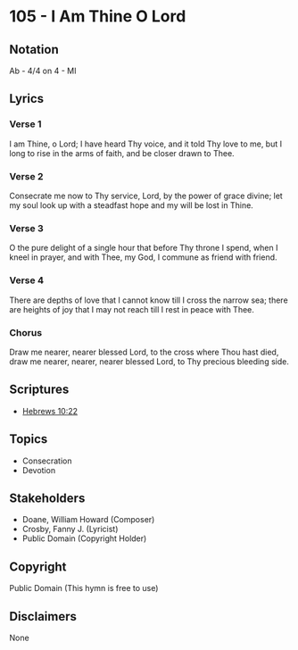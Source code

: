 # 105 - I Am Thine O Lord

## Notation

Ab - 4/4 on 4 - MI

## Lyrics

### Verse 1

I am Thine, o Lord; I have heard Thy voice, and it told Thy love to me, but I long to rise in the arms of faith, and be closer drawn to Thee.

### Verse 2

Consecrate me now to Thy service, Lord, by the power of grace divine; let my soul look up with a steadfast hope and my will be lost in Thine.

### Verse 3

O the pure delight of a single hour that before Thy throne I spend, when I kneel in prayer, and with Thee, my God, I commune as friend with friend.

### Verse 4

There are depths of love that I cannot know till I cross the narrow sea; there are heights of joy that I may not reach till I rest in peace with Thee.

### Chorus

Draw me nearer, nearer blessed Lord, to the cross where Thou hast died, draw me nearer, nearer, nearer blessed Lord, to Thy precious bleeding side.


## Scriptures

- [Hebrews 10:22](https://www.biblegateway.com/passage/?search=Hebrews%2010%3A22)

## Topics

- Consecration
- Devotion

## Stakeholders

- Doane, William Howard (Composer)
- Crosby, Fanny J. (Lyricist)
- Public Domain (Copyright Holder)

## Copyright

Public Domain
(This hymn is free to use)

## Disclaimers

None

